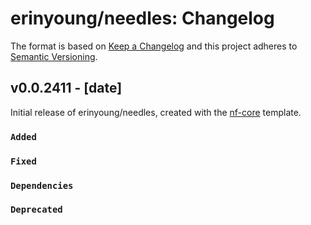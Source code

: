 # erinyoung/needles: Changelog

The format is based on [Keep a Changelog](https://keepachangelog.com/en/1.0.0/)
and this project adheres to [Semantic Versioning](https://semver.org/spec/v2.0.0.html).

## v0.0.2411 - [date]

Initial release of erinyoung/needles, created with the [nf-core](https://nf-co.re/) template.

### `Added`

### `Fixed`

### `Dependencies`

### `Deprecated`
